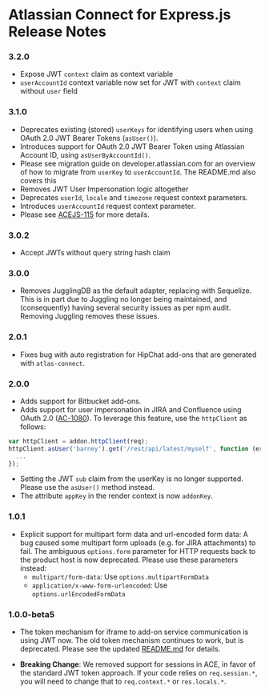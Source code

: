 # Atlassian Connect for Express.js Release Notes

### 3.2.0

* Expose JWT `context` claim as context variable
* `userAccountId` context variable now set for JWT with `context` claim without `user` field

### 3.1.0

* Deprecates existing (stored) `userKeys` for identifying users when using OAuth 2.0 JWT Bearer Tokens (`asUser()`).
* Introduces support for OAuth 2.0 JWT Bearer Token using Atlassian Account ID, using `asUserByAccountId()`.
* Please see migration guide on developer.atlassian.com for an overview of how to migrate from `userKey`
to `userAccountId`. The README.md also covers this
* Removes JWT User Impersonation logic altogether
* Deprecates `userId`, `locale` and `timezone` request context parameters. 
* Introduces `userAccountId` request context parameter.
* Please see [ACEJS-115](https://ecosystem.atlassian.net/browse/ACEJS-115) for more details.

### 3.0.2

* Accept JWTs without query string hash claim

### 3.0.0

* Removes JugglingDB as the default adapter, replacing with Sequelize. This is in part due to Juggling
no longer being maintained, and (consequently) having several security issues as per npm audit. Removing
Juggling removes these issues.

### 2.0.1

* Fixes bug with auto registration for HipChat add-ons that are generated with `atlas-connect`.

### 2.0.0

* Adds support for Bitbucket add-ons.
* Adds support for user impersonation in JIRA and Confluence using OAuth 2.0 
([AC-1080](https://ecosystem.atlassian.net/browse/AC-1080)).
To leverage this feature, use the `httpClient` as follows:

```javascript
var httpClient = addon.httpClient(req);
httpClient.asUser('barney').get('/rest/api/latest/myself', function (err, res, body) {
  ...
});
```

* Setting the JWT `sub` claim from the userKey is no longer supported. Please use the `asUser()` method instead.
* The attribute `appKey` in the render context is now `addonKey`.

### 1.0.1

* Explicit support for multipart form data and url-encoded form data: A bug caused some multipart form uploads (e.g. 
for JIRA attachments) to fail. The ambiguous `options.form` parameter for HTTP requests back to the product host is 
now deprecated. Please use these parameters instead:
    * `multipart/form-data`: Use `options.multipartFormData`
    * `application/x-www-form-urlencoded`: Use `options.urlEncodedFormData`

### 1.0.0-beta5

* The token mechanism for iframe to add-on service communication is using JWT now. The old token mechanism continues to
work, but is deprecated. Please see the updated [README.md](README.md) for details.

* __Breaking Change__: We removed support for sessions in ACE, in favor of the standard JWT token approach. 
If your code relies on `req.session.*`, you will need to change that to `req.context.*` or `res.locals.*`.
